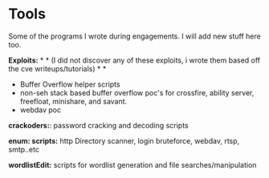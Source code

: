 # Tools

Some of the programs I wrote during engagements. I will add new stuff here too.  

**Exploits:** * * (I did not discover any of these exploits, i wrote them based off the cve writeups/tutorials) * *
  * Buffer Overflow helper scripts
  * non-seh stack based buffer overflow poc's for crossfire, ability server, freefloat, minishare, and savant. 
  * webdav poc

**crackoders:**: password cracking and decoding scripts


**enum: scripts:** http Directory scanner, login bruteforce, webdav, rtsp, smtp..etc 

**wordlistEdit:** scripts for wordlist generation and file searches/manipulation
	

